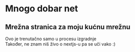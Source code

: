 # Mnogo dobar net
## Mrežna stranica za moju kućnu mrežnu

Ovo je trenutačno samo u procesu izgradnje <br>
Također, ne znam niš živo o nextjs-u pa se uči vako :)